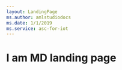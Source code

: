 ```yaml
---
layout: LandingPage
ms.author: amlstudiodocs
ms.date: 1/1/2019
ms.service: asc-for-iot
---
```


# I am MD landing page